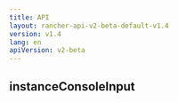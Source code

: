 ```yaml
---
title: API
layout: rancher-api-v2-beta-default-v1.4
version: v1.4
lang: en
apiVersion: v2-beta
---
```


## instanceConsoleInput



<br>
